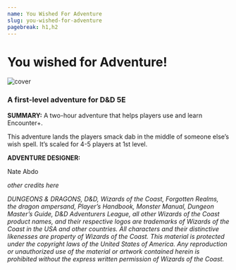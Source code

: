 ```yaml
---
name: You Wished For Adventure
slug: you-wished-for-adventure
pagebreak: h1,h2
---
```


# You wished for Adventure!

![cover](cover.jpg)

### A first-level adventure for D&D 5E 

**SUMMARY:**
A two-hour adventure that helps players use and learn Encounter+.

This adventure lands the players smack dab in the middle of someone else’s wish spell. It’s scaled for 4-5 players at 1st level. 

**ADVENTURE DESIGNER:**

Nate Abdo

*other credits here*

*DUNGEONS & DRAGONS, D&D, Wizards of the Coast, Forgotten Realms, the dragon ampersand, Player’s Handbook, Monster Manual, Dungeon Master’s Guide, D&D Adventurers League, all other Wizards of the Coast product names, and their respective logos are trademarks of Wizards of the Coast in the USA and other countries. All characters and their distinctive likenesses are property of Wizards of the Coast. This material is protected under the copyright laws of the United States of America. Any reproduction or unauthorized use of the material or artwork contained herein is prohibited without the express written permission of Wizards of the Coast.*